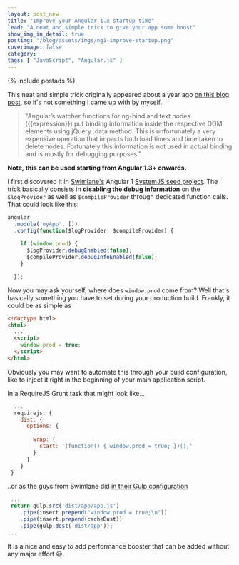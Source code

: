 ```yaml
---
layout: post_new
title: "Improve your Angular 1.x startup time"
lead: "A neat and simple trick to give your app some boost"
show_img_in_detail: true
postimg: "/blog/assets/imgs/ng1-improve-startup.png"
coverimage: false
category:
tags: [ "JavaScript", "Angular.js" ]
---
```


{% include postads %}

This neat and simple trick originally appeared about a year ago [on this blog post](http://ng-perf.com/2014/10/24/simple-trick-to-speed-up-your-angularjs-app-load-time/), so it's not something I came up with by myself.

> "Angular’s watcher functions for ng-bind and text nodes ({{expression}}) put binding information inside the respective DOM elements using jQuery .data method. This is unfortunately a very expensive operation that impacts both load times and time taken to delete nodes. Fortunately this information is not used in actual binding and is mostly for debugging purposes."

**Note, this can be used starting from Angular 1.3+ onwards.**

I first discovered it in [Swimlane's](http://swimlane.com/) Angular 1 [SystemJS seed project](https://github.com/Swimlane/angular-systemjs-seed). The trick basically consists in **disabling the debug information** on the `$logProvider` as well as `$compileProvider` through dedicated function calls. That could look like this:

```javascript
angular
  .module('myApp', [])
  .config(function($logProvider, $compileProvider) {
    
    if (window.prod) {
      $logProvider.debugEnabled(false);
      $compileProvider.debugInfoEnabled(false);
    }

  });
```

Now you may ask yourself, where does `window.prod` come from? Well that's basically something you have to set during your production build. Frankly, it could be as simple as

```html
<!doctype html>
<html>
  ...
  <script>
    window.prod = true;
  </script>
</html>
```

Obviously you may want to automate this through your build configuration, like to inject it right in the beginning of your main application script.

In a RequireJS Grunt task that might look like...

```javascript
  ...
  requirejs: {
    dist: {
      options: {
        ...
        wrap: {
          start: '(function() { window.prod = true; })();'
        }
      }
    }
 }
```

..or as the guys from Swimlane did [in their Gulp configuration](https://github.com/Swimlane/angular-systemjs-seed/blob/master/build/tasks/release.js#L11)

```javascript
 ...
 return gulp.src('dist/app/app.js')
    .pipe(insert.prepend("window.prod = true;\n"))
    .pipe(insert.prepend(cacheBust))
    .pipe(gulp.dest('dist/app'));
...
```


It is a nice and easy to add performance booster that can be added without any major effort :smiley:.